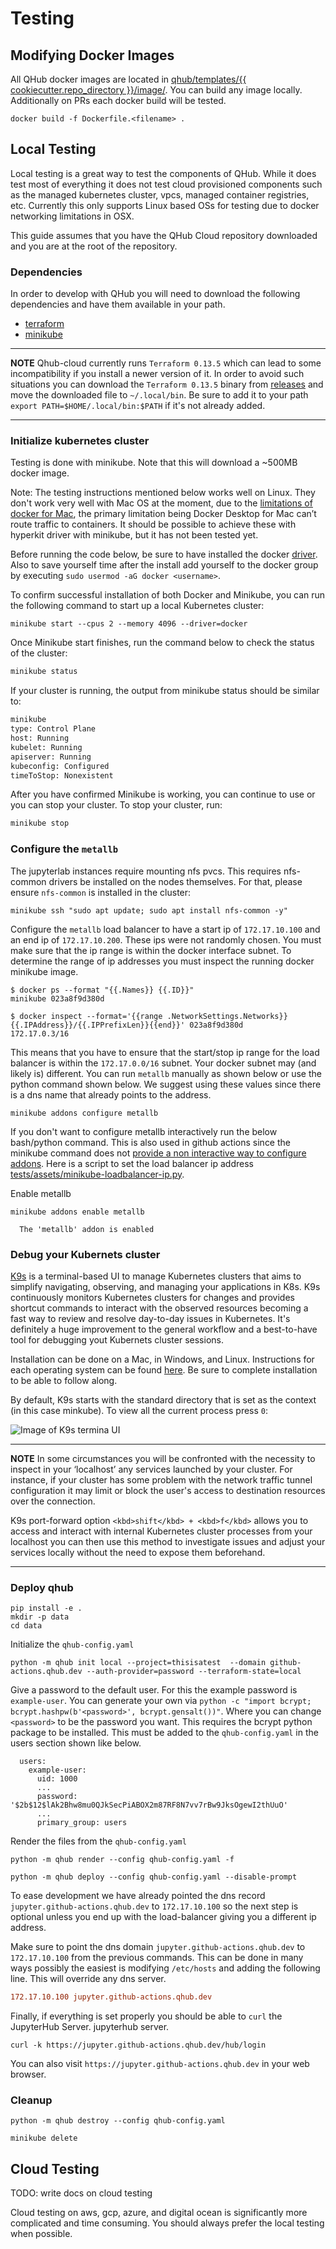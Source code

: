 # Testing

## Modifying Docker Images

All QHub docker images are located in [qhub/templates/{{
cookiecutter.repo_directory
}}/image/](https://github.com/Quansight/qhub-cloud/tree/main/qhub/template/%7B%7B%20cookiecutter.repo_directory%20%7D%7D/image). You
can build any image locally. Additionally on PRs each docker build
will be tested.

```shell
docker build -f Dockerfile.<filename> .
```

## Local Testing

Local testing is a great way to test the components of QHub. While it
does test most of everything it does not test cloud provisioned
components such as the managed kubernetes cluster, vpcs, managed
container registries, etc. Currently this only supports Linux based
OSs for testing due to docker networking limitations in OSX.

This guide assumes that you have the QHub Cloud repository downloaded
and you are at the root of the repository.

### Dependencies

In order to develop with QHub you will need to download the following
dependencies and have them available in your path.

 - [terraform](https://www.terraform.io/downloads.html)
 - [minikube](https://v1-18.docs.kubernetes.io/docs/tasks/tools/install-minikube/)

---
**NOTE**
  Qhub-cloud currently runs `Terraform 0.13.5` which can lead to some incompatibility
  if you install a newer version of it. In order to avoid such situations you can 
  download the `Terraform 0.13.5` binary from [releases](https://releases.hashicorp.com/terraform/0.13.5/)
  and move the downloaded file to `~/.local/bin`. Be sure to add it to your path 
  `export PATH=$HOME/.local/bin:$PATH` if it's not already added. 

---

### Initialize kubernetes cluster

Testing is done with minikube. Note that this will download a ~500MB
docker image.

Note: The testing instructions mentioned below works well on
Linux. They don't work very well with Mac OS at the moment, due to the
[limitations of docker for
Mac](https://docs.docker.com/docker-for-mac/networking/#known-limitations-use-cases-and-workarounds),
the primary limitation being Docker Desktop for Mac can’t route
traffic to containers. It should be possible to achieve these with
hyperkit driver with minikube, but it has not been tested yet.

Before running the code below, be sure to have installed the docker
[driver](https://docs.docker.com/engine/install/ubuntu/#install-using-the-repository).
Also to save yourself time after the install add yourself to the
docker group by executing `sudo usermod -aG docker <username>`.

To confirm successful installation of both Docker and Minikube, 
you can run the following command to start up a local Kubernetes 
cluster:

```shell
minikube start --cpus 2 --memory 4096 --driver=docker
```

Once Minikube start finishes, run the command below to check the 
status of the cluster:

```bash
minikube status
```

If your cluster is running, the output from minikube status should 
be similar to:

```bash
minikube
type: Control Plane
host: Running
kubelet: Running
apiserver: Running
kubeconfig: Configured
timeToStop: Nonexistent
```

After you have confirmed Minikube is working, you can continue to 
use or you can stop your cluster. To stop your cluster, run:

```bash 
minikube stop
```

### Configure the `metallb`

The jupyterlab instances require mounting nfs pvcs. This requires
nfs-common drivers be installed on the nodes themselves. For that, 
please ensure `nfs-common` is installed in the cluster:

```shell
minikube ssh "sudo apt update; sudo apt install nfs-common -y"
```

Configure the `metallb` load balancer to have a start ip of
`172.17.10.100` and an end ip of `172.17.10.200`. These ips were not
randomly chosen. You must make sure that the ip range is within the
docker interface subnet. To determine the range of ip addresses you
must inspect the running docker minikube image.

```shell
$ docker ps --format "{{.Names}} {{.ID}}"
minikube 023a8f9d380d

$ docker inspect --format='{{range .NetworkSettings.Networks}}{{.IPAddress}}/{{.IPPrefixLen}}{{end}}' 023a8f9d380d
172.17.0.3/16
```

This means that you have to ensure that the start/stop ip range for
the load balancer is within the `172.17.0.0/16` subnet. Your docker
subnet may (and likely is) different. You can run `metallb` manually
as shown below or use the python command shown below. We suggest using
these values since there is a dns name that already points to the
address.

```shell
minikube addons configure metallb
```

If you don't want to configure metallb interactively run the below
bash/python command. This is also used in github actions since the
minikube command does not [provide a non interactive way to configure
addons](https://github.com/kubernetes/minikube/issues/8283). Here is a
script to set the load balancer ip address
[tests/assets/minikube-loadbalancer-ip.py](tests/assets/minikube-loadbalancer-ip.py).

Enable metallb

```shell
minikube addons enable metallb
```

```
  The 'metallb' addon is enabled
```

### Debug your Kubernets cluster 

 [K9s](https://k9scli.io/) is a terminal-based UI to manage Kubernetes clusters that aims to 
 simplify navigating, observing, and managing your applications in K8s. 
 K9s continuously monitors Kubernetes clusters for changes and provides 
 shortcut commands to interact with the observed resources becoming a 
 fast way to review and resolve day-to-day issues in Kubernetes. It's 
 definitely a huge improvement to the general workflow and a best-to-have 
 tool for debugging yout Kubernets cluster sessions. 

Installation can be done on a Mac, in Windows, and Linux. Instructions 
for each operating system can be found [here](https://github.com/derailed/k9s). 
Be sure to complete installation to be able to follow along.

By default, K9s starts with the standard directory that is set as the 
context (in this case minkube). To view all the current process press `0`:

![Image of K9s termina UI](image_here)

---
**NOTE**
  In some circumstances you will be confronted with the 
  necessity to inspect in your ‘localhost’ any services launched by 
  your cluster. For instance, if your cluster has some problem with the 
  network traffic tunnel configuration it may limit or block the user's 
  access to destination resources over the connection. 

K9s port-forward option `<kbd>shift</kbd> + <kbd>f</kbd>` allows you to access and interact 
with internal Kubernetes cluster processes from your localhost you can 
then use this method to investigate issues and adjust your services 
locally without the need to expose them beforehand.

---

### Deploy qhub

```shell
pip install -e .
mkdir -p data
cd data
```

Initialize the `qhub-config.yaml`

```shell
python -m qhub init local --project=thisisatest  --domain github-actions.qhub.dev --auth-provider=password --terraform-state=local
```

Give a password to the default user. For this the example password is
`example-user`. You can generate your own via `python -c "import bcrypt;
bcrypt.hashpw(b'<password>', bcrypt.gensalt())"`. Where you can change
`<password>` to be the password you want. This requires the bcrypt python 
package to be installed. This must be added to the `qhub-config.yaml` in 
the users section shown like below.

```
  users:
    example-user:
      uid: 1000
      ...
      password: '$2b$12$lAk2Bhw8mu0QJkSecPiABOX2m87RF8N7vv7rBw9JksOgewI2thUuO'
      ...
      primary_group: users

```

Render the files from the `qhub-config.yaml`

```shell
python -m qhub render --config qhub-config.yaml -f
```

```shell
python -m qhub deploy --config qhub-config.yaml --disable-prompt
```

To ease development we have already pointed the dns record
`jupyter.github-actions.qhub.dev` to `172.17.10.100` so the next step
is optional unless you end up with the load-balancer giving you
a different ip address.

Make sure to point the dns domain `jupyter.github-actions.qhub.dev` to
`172.17.10.100` from the previous commands. This can be done in many
ways possibly the easiest is modifying `/etc/hosts` and adding the
following line. This will override any dns server.

```ini
172.17.10.100 jupyter.github-actions.qhub.dev
```

Finally, if everything is set properly you should be able to `curl` the JupyterHub Server.
jupyterhub server.

```
curl -k https://jupyter.github-actions.qhub.dev/hub/login
```

You can also visit `https://jupyter.github-actions.qhub.dev` in your
web browser.

### Cleanup

```shell
python -m qhub destroy --config qhub-config.yaml 
```

```shell
minikube delete
```

## Cloud Testing

TODO: write docs on cloud testing

Cloud testing on aws, gcp, azure, and digital ocean is significantly
more complicated and time consuming. You should always prefer the
local testing when possible.
